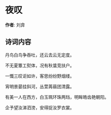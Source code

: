 # 夜叹

**作者**: 刘弇

## 诗词内容

丹鸟白鸟争吞吐，还云去云无定度。

不无夏簟工熨体，况有秋螀竞扶户。

一慨三叹讵如许，客思纷纷野烟缕。

宵明景晏挂斜河，丛萱苒蒻团清露。

有美一人在西方，白玉珮环珠两珰，明眸皓齿艳朝阳。

企予望汝涕泗滂，安得捉汝罗衣裳。

